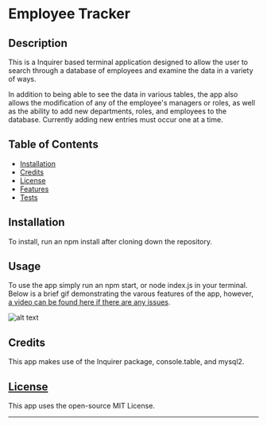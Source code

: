 # Employee Tracker 

## Description 

This is a Inquirer based terminal application designed to allow the user to search through a database of employees and examine the data in a variety of ways.

In addition to being able to see the data in various tables, the app also allows the modification of any of the employee's managers or roles, as well as the ability to add new departments, roles, and employees to the database. Currently adding new entries must occur one at a time. 


## Table of Contents


* [Installation](#installation)
* [Credits](#credits)
* [License](#license)
* [Features](#features)
* [Tests](#tests)


## Installation

To install, run an npm install after cloning down the repository. 

## Usage 

To use the app simply run an npm start, or node index.js in your terminal. Below is a brief gif demonstrating the varous features of the app, however, [a video can be found here if there are any issues](). 

![alt text](./lib/images/demo-vid.gif)

## Credits

This app makes use of the Inquirer package, console.table, and mysql2.

## [License](./LICENSE)
This app uses the open-source MIT License.

---